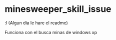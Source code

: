 # minesweeper_skill_issue
:l   (Algun dia le hare el readme)

Funciona con el busca minas de windows xp
